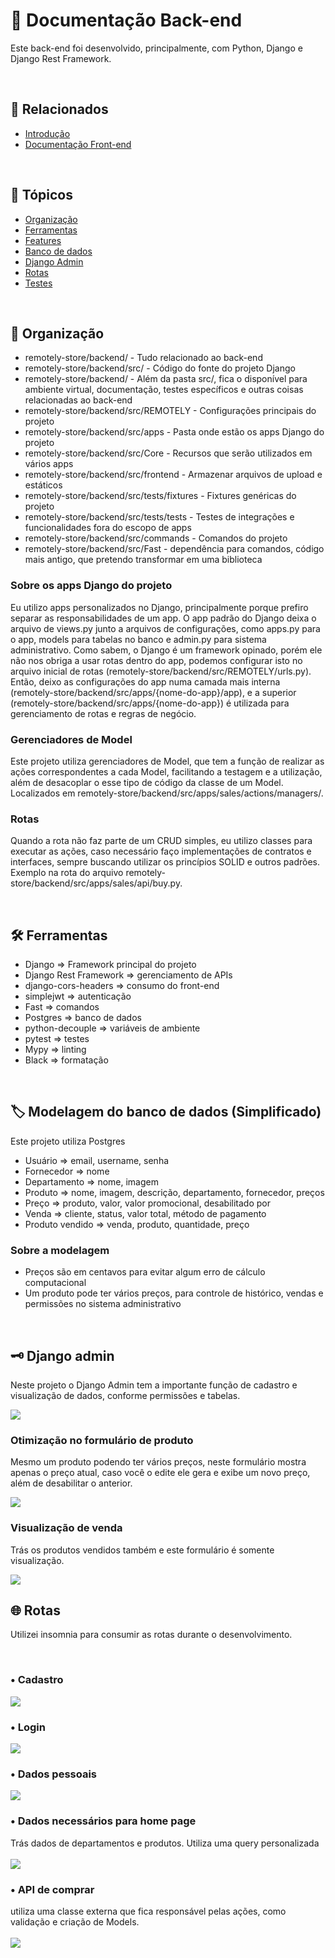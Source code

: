 <h1>📖 Documentação Back-end</h1>
<p>Este back-end foi desenvolvido, principalmente, com Python, Django e Django Rest Framework.</p>

<br>

<h2>🔗 Relacionados</h2>
<ul>
<li><a href="https://github.com/dhomini-rabelo/remotely-store">Introdução</a></li>
<li><a href="https://github.com/dhomini-rabelo/remotely-store/tree/main/frontend">Documentação Front-end</a></li>
</ul>

<br>
<h2>🔗 Tópicos</h2>
<ul>
<li><a href="#organization">Organização</a></li>
<li><a href="#tools">Ferramentas</a></li>
<li><a href="#features">Features</a></li>
<li><a href="#db">Banco de dados</a></li>
<li><a href="#admin">Django Admin</a></li>
<li><a href="#routes">Rotas</a></li>
<li><a href="#tests">Testes</a></li>
</ul>

<br>
<h2 id="organization">🎯 Organização</h2>

<ul>

<li>remotely-store/backend/ - Tudo relacionado ao back-end</li>
<li>remotely-store/backend/src/ - Código do fonte do projeto Django</li>
<li>remotely-store/backend/ - Além da pasta src/, fica o disponível para ambiente virtual, documentação, testes específicos e outras coisas relacionadas ao back-end</li>
<li>remotely-store/backend/src/REMOTELY - Configurações principais do projeto</li>
<li>remotely-store/backend/src/apps - Pasta onde estão os apps Django do projeto</li>
<li>remotely-store/backend/src/Core - Recursos que serão utilizados em vários apps</li>
<li>remotely-store/backend/src/frontend - Armazenar arquivos de upload e estáticos</li>
<li>remotely-store/backend/src/tests/fixtures - Fixtures genéricas do projeto</li>
<li>remotely-store/backend/src/tests/tests - Testes de integrações e funcionalidades fora do escopo de apps</li>
<li>remotely-store/backend/src/commands - Comandos do projeto</li>
<li>remotely-store/backend/src/Fast - dependência para comandos, código mais antigo, que pretendo transformar em uma biblioteca</li>

</ul>

<h3>Sobre os apps Django do projeto</h3>

<p>
Eu utilizo apps personalizados no Django, principalmente porque prefiro separar as responsabilidades de um app. O
app padrão do Django deixa o arquivo de views.py junto a arquivos de configurações, como apps.py para o app, models
para tabelas no banco e admin.py para sistema administrativo. Como sabem, o Django é um framework opinado, porém 
ele não nos obriga a usar rotas dentro do app, podemos configurar isto no arquivo inicial de rotas (remotely-store/backend/src/REMOTELY/urls.py). Então, deixo as configurações do app numa camada mais interna
(remotely-store/backend/src/apps/{nome-do-app}/app), e a superior 
(remotely-store/backend/src/apps/{nome-do-app}) é utilizada para gerenciamento de rotas e regras de negócio.
</p>

<h3>Gerenciadores de Model</h3>

<p>
Este projeto utiliza gerenciadores de Model, que tem a função de realizar as ações correspondentes
a cada Model, facilitando a testagem e a utilização, além de desacoplar o esse tipo de código da classe de um Model. 
Localizados em remotely-store/backend/src/apps/sales/actions/managers/.
</p>

<h3>Rotas</h3>

<p>
Quando a rota não faz parte de um CRUD simples, eu utilizo classes para executar as ações, caso necessário faço 
implementações de contratos e interfaces, sempre buscando utilizar os princípios SOLID e outros padrões. Exemplo na rota do arquivo remotely-store/backend/src/apps/sales/api/buy.py.
</p>


<br>
<h2 id="tools">🛠️ Ferramentas</h2>


<ul>
<li>Django => Framework principal do projeto</li>
<li>Django Rest Framework => gerenciamento de APIs</li>
<li>django-cors-headers => consumo do front-end</li>
<li>simplejwt => autenticação</li>
<li>Fast => comandos</li>
<li>Postgres => banco de dados</li>
<li>python-decouple => variáveis de ambiente</li>
<li>pytest => testes</li>
<li>Mypy => linting</li>
<li>Black => formatação</li>
</ul>

<br>
<h2 id="db">🏷️ Modelagem do banco de dados (Simplificado)</h2>
<p>Este projeto utiliza Postgres</p>

<ul>
<li>Usuário => email, username, senha</li>
<li>Fornecedor => nome</li>
<li>Departamento => nome, imagem</li>
<li>Produto => nome, imagem, descrição, departamento, fornecedor, preços</li>
<li>Preço => produto, valor, valor promocional, desabilitado por</li>
<li>Venda => cliente, status, valor total, método de pagamento</li>
<li>Produto vendido => venda, produto, quantidade, preço</li>
</ul>

<h3>Sobre a modelagem</h3>

<ul>
<li>Preços são em centavos para evitar algum erro de cálculo computacional</li>
<li>Um produto pode ter vários preços, para controle de histórico, vendas e permissões no sistema administrativo</li>
</ul>

<br>
<h2 id="admin">🗝️ Django admin</h2>
<p>Neste projeto o Django Admin tem a importante função de cadastro e visualização de dados, conforme permissões e tabelas.</p>
<img src="./readme/admin.gif" />
<br>

<h3>Otimização no formulário de produto</h3>
<p>
Mesmo um produto podendo ter vários preços, neste formulário mostra apenas o preço atual, caso você o edite ele
gera e exibe um novo preço, além de desabilitar o anterior.
</p>
<img src="./readme/admin-product.gif" />
<br>

<h3>Visualização de venda</h3>
<p>
Trás os produtos vendidos também e este formulário é somente visualização.
</p>

<img src="./readme/admin-venda.png" />


<br>
<h2 id="routes">🌐 Rotas</h2>
<p>
Utilizei insomnia para consumir as rotas durante o desenvolvimento.
</p>
<br>

<h3>• Cadastro</h3>
<img src="./readme/register.gif" />
<br>

<h3>• Login</h3>
<img src="./readme/login.gif" />
<br>

<h3>• Dados pessoais</h3>
<img src="./readme/me.gif" />
<br>

<h3>• Dados necessários para home page</h3>
<div><span>Trás dados de departamentos e produtos. Utiliza uma query personalizada</span></div>
<br>
<img src="./readme/home.gif" />
<br>

<h3>• API de comprar</h3>
<div><span>utiliza uma classe externa que fica responsável pelas ações, como validação e criação de Models.</span></div>
<br>
<img src="./readme/buy.gif" />
<br>

